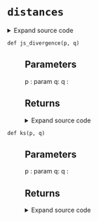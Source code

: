 # <code>distances</code>
<details class="source">
<summary>
<span>Expand source code</span>
</summary>
<pre>
```python
import math

import numpy as np


def hellinger(p, q):
    """

    Parameters
    ----------
    p :
        param q:
    q :


    Returns
    -------

    """
    return math.sqrt(np.sum((np.sqrt(p) - np.sqrt(q)) ** 2) / 2)


def psi(p, q):
    """

    Parameters
    ----------
    p :
        param q:
    q :


    Returns
    -------

    """
    return np.sum((p - q) * np.log(p / q))


def kl_divergence(p, q):
    """

    Parameters
    ----------
    p :
        param q:
    q :


    Returns
    -------

    """
    kl = np.sum(p * np.log(p / q))
    return kl


def js_divergence(p, q):
    """

    Parameters
    ----------
    p :
        param q:
    q :


    Returns
    -------

    """
    m = (p + q) / 2
    pm = kl_divergence(p, m)
    qm = kl_divergence(q, m)
    jsd = (pm + qm) / 2
    return jsd


def ks(p, q):
    """

    Parameters
    ----------
    p :
        param q:
    q :


    Returns
    -------

    """
    return np.max(np.abs(np.cumsum(p) - np.cumsum(q)))
```
</pre>
</details>
## Functions
<dl>
<dt id="anovos.drift.distances.hellinger"><code class="name flex">
<span>def <span class="ident">hellinger</span></span>(<span>p, q)</span>
</code></dt>
<dd>
<div class="desc"><h2 id="parameters">Parameters</h2>
<p>p :
param q:
q :</p>
<h2 id="returns">Returns</h2></div>
<details class="source">
<summary>
<span>Expand source code</span>
</summary>
<pre>
```python
def hellinger(p, q):
    """

    Parameters
    ----------
    p :
        param q:
    q :


    Returns
    -------

    """
    return math.sqrt(np.sum((np.sqrt(p) - np.sqrt(q)) ** 2) / 2)
```
</pre>
</details>
</dd>
<dt id="anovos.drift.distances.js_divergence"><code class="name flex">
<span>def <span class="ident">js_divergence</span></span>(<span>p, q)</span>
</code></dt>
<dd>
<div class="desc"><h2 id="parameters">Parameters</h2>
<p>p :
param q:
q :</p>
<h2 id="returns">Returns</h2></div>
<details class="source">
<summary>
<span>Expand source code</span>
</summary>
<pre>
```python
def js_divergence(p, q):
    """

    Parameters
    ----------
    p :
        param q:
    q :


    Returns
    -------

    """
    m = (p + q) / 2
    pm = kl_divergence(p, m)
    qm = kl_divergence(q, m)
    jsd = (pm + qm) / 2
    return jsd
```
</pre>
</details>
</dd>
<dt id="anovos.drift.distances.kl_divergence"><code class="name flex">
<span>def <span class="ident">kl_divergence</span></span>(<span>p, q)</span>
</code></dt>
<dd>
<div class="desc"><h2 id="parameters">Parameters</h2>
<p>p :
param q:
q :</p>
<h2 id="returns">Returns</h2></div>
<details class="source">
<summary>
<span>Expand source code</span>
</summary>
<pre>
```python
def kl_divergence(p, q):
    """

    Parameters
    ----------
    p :
        param q:
    q :


    Returns
    -------

    """
    kl = np.sum(p * np.log(p / q))
    return kl
```
</pre>
</details>
</dd>
<dt id="anovos.drift.distances.ks"><code class="name flex">
<span>def <span class="ident">ks</span></span>(<span>p, q)</span>
</code></dt>
<dd>
<div class="desc"><h2 id="parameters">Parameters</h2>
<p>p :
param q:
q :</p>
<h2 id="returns">Returns</h2></div>
<details class="source">
<summary>
<span>Expand source code</span>
</summary>
<pre>
```python
def ks(p, q):
    """

    Parameters
    ----------
    p :
        param q:
    q :


    Returns
    -------

    """
    return np.max(np.abs(np.cumsum(p) - np.cumsum(q)))
```
</pre>
</details>
</dd>
<dt id="anovos.drift.distances.psi"><code class="name flex">
<span>def <span class="ident">psi</span></span>(<span>p, q)</span>
</code></dt>
<dd>
<div class="desc"><h2 id="parameters">Parameters</h2>
<p>p :
param q:
q :</p>
<h2 id="returns">Returns</h2></div>
<details class="source">
<summary>
<span>Expand source code</span>
</summary>
<pre>
```python
def psi(p, q):
    """

    Parameters
    ----------
    p :
        param q:
    q :


    Returns
    -------

    """
    return np.sum((p - q) * np.log(p / q))
```
</pre>
</details>
</dd>
</dl>